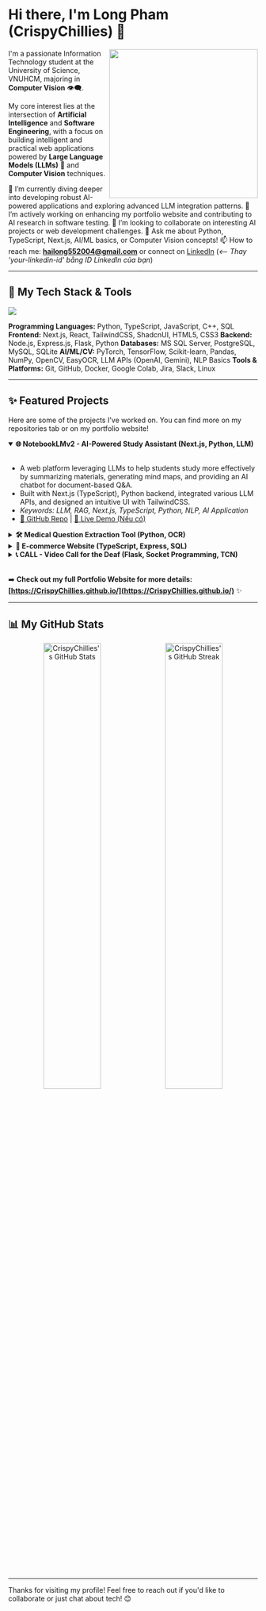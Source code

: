 # Hi there, I'm Long Pham (CrispyChillies) 👋

<a href="https://CrispyChillies.github.io/">
  <img align="right" width="300" src="https://github-readme-stats.vercel.app/api/top-langs/?username=CrispyChillies&layout=compact&theme=radical&hide_border=true&bg_color=0D1117" />
</a>

I'm a passionate Information Technology student at the University of Science, VNUHCM, majoring in **Computer Vision** 👁️‍🗨️.

My core interest lies at the intersection of **Artificial Intelligence** and **Software Engineering**, with a focus on building intelligent and practical web applications powered by **Large Language Models (LLMs)** 🤖 and **Computer Vision** techniques.

🌱 I’m currently diving deeper into developing robust AI-powered applications and exploring advanced LLM integration patterns.
🔭 I’m actively working on enhancing my portfolio website and contributing to AI research in software testing.
👯 I’m looking to collaborate on interesting AI projects or web development challenges.
💬 Ask me about Python, TypeScript, Next.js, AI/ML basics, or Computer Vision concepts!
📫 How to reach me: **hailong552004@gmail.com** or connect on [LinkedIn](https://www.linkedin.com/in/long-pham-your-linkedin-id) (*<-- Thay 'your-linkedin-id' bằng ID LinkedIn của bạn*)

---

## 🚀 My Tech Stack & Tools

<p align="left">
  <a href="https://skillicons.dev">
    <img src="https://skillicons.dev/icons?i=python,typescript,javascript,cpp,html,css,react,nextjs,nodejs,express,flask,tailwind,pytorch,tensorflow,sklearn,pandas,numpy,sql,mysql,postgres,sqlite,docker,git,github,bash,linux,vscode,postman&perline=10" />
    </a>
</p>

**Programming Languages:** Python, TypeScript, JavaScript, C++, SQL
**Frontend:** Next.js, React, TailwindCSS, ShadcnUI, HTML5, CSS3
**Backend:** Node.js, Express.js, Flask, Python
**Databases:** MS SQL Server, PostgreSQL, MySQL, SQLite
**AI/ML/CV:** PyTorch, TensorFlow, Scikit-learn, Pandas, NumPy, OpenCV, EasyOCR, LLM APIs (OpenAI, Gemini), NLP Basics
**Tools & Platforms:** Git, GitHub, Docker, Google Colab, Jira, Slack, Linux

---

## ✨ Featured Projects

Here are some of the projects I've worked on. You can find more on my repositories tab or on my portfolio website!

<details open>
<summary><b>🌐 NotebookLMv2 - AI-Powered Study Assistant (Next.js, Python, LLM)</b></summary>
<br/>
<ul>
    <li>A web platform leveraging LLMs to help students study more effectively by summarizing materials, generating mind maps, and providing an AI chatbot for document-based Q&A.</li>
    <li>Built with Next.js (TypeScript), Python backend, integrated various LLM APIs, and designed an intuitive UI with TailwindCSS.</li>
    <li><i>Keywords: LLM, RAG, Next.js, TypeScript, Python, NLP, AI Application</i></li>
    <li><a href="https://github.com/CrispyChillies/your-notebooklm-repo">🔗 GitHub Repo</a> | <a href="your-live-demo-link">🚀 Live Demo (Nếu có)</a></li>
    </ul>
</details>

<details>
<summary><b>🛠️ Medical Question Extraction Tool (Python, OCR)</b></summary>
<br/>
<ul>
    <li>Developed a Python application using EasyOCR to extract multiple-choice questions and answers from medical book PDFs into an Excel file.</li>
    <li>Designed to streamline flashcard creation for medical students using Anki.</li>
    <li><i>Keywords: OCR, Python, EasyOCR, Automation, Data Extraction</i></li>
    <li><a href="https://github.com/CrispyChillies/medical-question-extractor-repo">🔗 GitHub Repo</a></li>
    </ul>
</details>

<details>
<summary><b>🛒 E-commerce Website (TypeScript, Express, SQL)</b></summary>
<br/>
<ul>
    <li>A full-stack e-commerce web application built as a software engineering project.</li>
    <li>Features include product Browse, user authentication, cart management, etc. Managed using SCRUM methodology.</li>
    <li><i>Keywords: Full-Stack, TypeScript, Express.js, SQL Server, Web Development, SCRUM</i></li>
    <li><a href="https://github.com/CrispyChillies/ecommerce-repo">🔗 GitHub Repo</a></li>
    </ul>
</details>

<details>
<summary><b>📞 CALL - Video Call for the Deaf (Flask, Socket Programming, TCN)</b></summary>
<br/>
<ul>
    <li>Developed a proof-of-concept video call web demo for the deaf community as part of the HCMUS AI Innovation Contest.</li>
    <li>Implemented real-time video communication using Python Socket Programming and experimented with integrating a TCN model for sign language recognition (AI component was experimental).</li>
    <li><i>Keywords: WebRTC (implied), Socket Programming, Python, Flask, Computer Vision, TCN</i></li>
    <li><a href="https://github.com/CrispyChillies/call-project-repo">🔗 GitHub Repo</a></li>
     </ul>
</details>

<br />

➡️ **Check out my full Portfolio Website for more details: [https://CrispyChillies.github.io/](https://CrispyChillies.github.io/)** ✨

---

## 📊 My GitHub Stats

<p align="center">
  <img width="48%" src="https://github-readme-stats.vercel.app/api?username=CrispyChillies&show_icons=true&theme=radical&hide_border=true&include_all_commits=true&count_private=true&bg_color=0D1117" alt="CrispyChillies's GitHub Stats" />
  <img width="48%" src="https://github-readme-streak-stats.herokuapp.com/?user=CrispyChillies&theme=radical&hide_border=true&background=0D1117" alt="CrispyChillies's GitHub Streak" />
</p>

---

Thanks for visiting my profile! Feel free to reach out if you'd like to collaborate or just chat about tech! 😊
